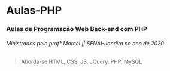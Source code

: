 # Aulas-PHP
### Aulas de Programação Web Back-end com PHP 
###### Ministradas pelo prof° Marcel || SENAI-Jandira no ano de 2020

> Aborda-se HTML, CSS, JS, JQuery, PHP, MySQL
